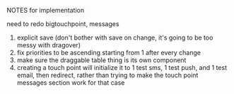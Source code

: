 NOTES for implementation

need to redo bigtouchpoint, messages

1. explicit save (don't bother with save on change, it's going to be too messy with dragover)
2. fix priorities to be ascending starting from 1 after every change
3. make sure the draggable table thing is its own component
4. creating a touch point will initialize it to 1 test sms, 1 test push, and 1 test email,
   then redirect, rather than trying to make the touch point messages section work for
   that case
